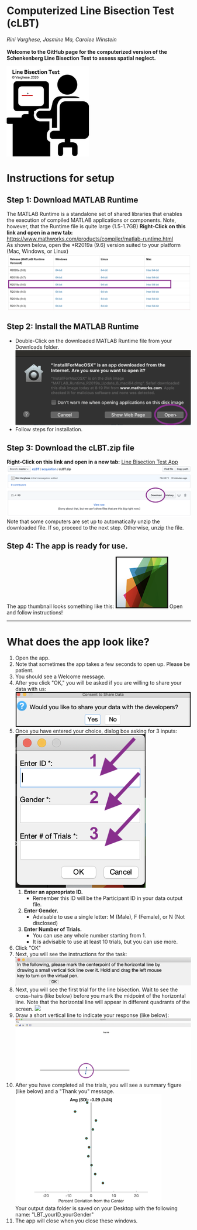 # Computerized Line Bisection Test (cLBT)
*Rini Varghese, Jasmine Ma, Carolee Winstein*<br><br>
**Welcome to the GitHub page for the computerized version of the Schenkenberg Line Bisection Test to assess spatial neglect.**

![](images/lbt_img.png)

# Instructions for setup
## Step 1: Download MATLAB Runtime 
The MATLAB Runtime is a standalone set of shared libraries that enables the execution of compiled MATLAB applications or components. Note, however, that the Runtime file is quite large (1.5-1.7GB)
**Right-Click on this link and open in a new tab:** https://www.mathworks.com/products/compiler/matlab-runtime.html <br>
As shown below, open the *R2019a (9.6) version suited to your platform (Mac, Windows, or Linux)
![](images/mcr_version_img.png)

## Step 2: Install the MATLAB Runtime
- Double-Click on the downloaded MATLAB Runtime file from your Downloads folder. 
![](images/install_mcr.png)
- Follow steps for installation.

## Step 3: Download the cLBT.zip file
**Right-Click on this link and open in a new tab:** [Line Bisection Test App](https://github.com/rinivarg/cLBT/blob/master/acquisition/cLBT.zip) <br>
![](images/dwld_zip.png)
Note that some computers are set up to automatically unzip the downloaded file. If so, proceed to the next step. Otherwise, unzip the file.

## Step 4: The app is ready for use. 
The app thumbnail looks something like this: ![](images/app_tn.png)
Open and follow instructions!
****
# What does the app look like?
1) Open the app. 
2) Note that sometimes the app takes a few seconds to open up. Please be patient.
3) You should see a Welcome message.
4) After you click "OK," you will be asked if you are willing to share your data with us:
![](images/consent_q.png)
5) Once you have entered your choice, dialog box asking for 3 inputs:
![](images/data_name.png)
	1. **Enter an appropriate ID.**
		- Remember this ID will be the Participant ID in your data output file. 
	2. **Enter Gender.**
		- Advisable to use a single letter: M (Male), F (Female), or N (Not disclosed)
	3. **Enter Number of Trials.**
		- You can use any whole number starting from 1. 
		- It is advisable to use at least 10 trials, but you can use more. <br>
4) Click "OK"
5) Next, you will see the instructions for the task:
![](images/instr.png)
5) Next, you will see the first trial for the line bisection. Wait to see the cross-hairs (like below) before you mark the midpoint of the horizontal line. Note that the horizontal line will appear in different quadrants of the screen.
![](images/trial_shot.png)
6) Draw a short vertical line to indicate your response (like below):
![](images/mrkd_trial.png)
7) After you have completed all the trials, you will see a summary figure (like below) and a "Thank you" message. 
![](images/summ_fig.png)<br>
Your output data folder is saved on your Desktop with the following name: "LBT_yourID_yourGender"
8) The app will close when you close these windows.

